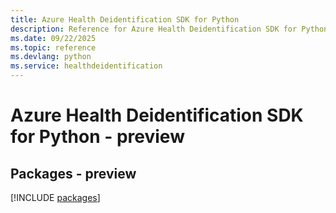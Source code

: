 ```yaml
---
title: Azure Health Deidentification SDK for Python
description: Reference for Azure Health Deidentification SDK for Python
ms.date: 09/22/2025
ms.topic: reference
ms.devlang: python
ms.service: healthdeidentification
---
```

# Azure Health Deidentification SDK for Python - preview
## Packages - preview
[!INCLUDE [packages](health-deidentification-index.md)]